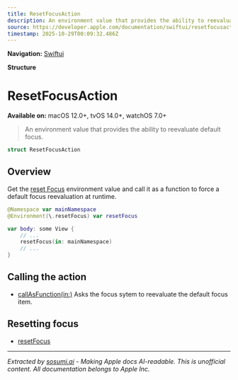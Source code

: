 ```yaml
---
title: ResetFocusAction
description: An environment value that provides the ability to reevaluate default focus.
source: https://developer.apple.com/documentation/swiftui/resetfocusaction
timestamp: 2025-10-29T00:09:32.486Z
---
```


**Navigation:** [Swiftui](/documentation/swiftui)

**Structure**

# ResetFocusAction

**Available on:** macOS 12.0+, tvOS 14.0+, watchOS 7.0+

> An environment value that provides the ability to reevaluate default focus.

```swift
struct ResetFocusAction
```

## Overview

Get the [reset Focus](/documentation/swiftui/environmentvalues/resetfocus) environment value and call it as a function to force a default focus reevaluation at runtime.

```swift
@Namespace var mainNamespace
@Environment(\.resetFocus) var resetFocus

var body: some View {
    // ...
    resetFocus(in: mainNamespace)
    // ...
}
```

## Calling the action

- [callAsFunction(in:)](/documentation/swiftui/resetfocusaction/callasfunction(in:)) Asks the focus sytem to reevaluate the default focus item.

## Resetting focus

- [resetFocus](/documentation/swiftui/environmentvalues/resetfocus)

---

*Extracted by [sosumi.ai](https://sosumi.ai) - Making Apple docs AI-readable.*
*This is unofficial content. All documentation belongs to Apple Inc.*

